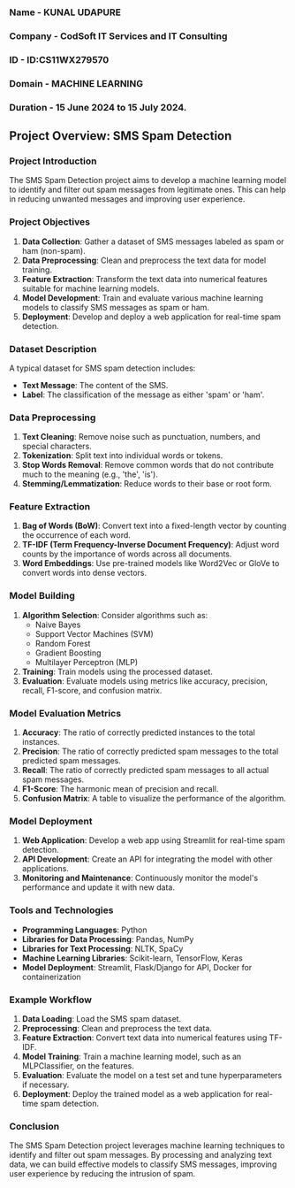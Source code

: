 ### Name - KUNAL UDAPURE
### Company - CodSoft IT Services and IT Consulting
### ID - ID:CS11WX279570
### Domain - MACHINE LEARNING
### Duration - 15 June 2024 to 15 July 2024.

## Project Overview: SMS Spam Detection

### Project Introduction
The SMS Spam Detection project aims to develop a machine learning model to identify and filter out spam messages from legitimate ones. This can help in reducing unwanted messages and improving user experience. 

### Project Objectives
1. **Data Collection**: Gather a dataset of SMS messages labeled as spam or ham (non-spam).
2. **Data Preprocessing**: Clean and preprocess the text data for model training.
3. **Feature Extraction**: Transform the text data into numerical features suitable for machine learning models.
4. **Model Development**: Train and evaluate various machine learning models to classify SMS messages as spam or ham.
5. **Deployment**: Develop and deploy a web application for real-time spam detection.

### Dataset Description
A typical dataset for SMS spam detection includes:
- **Text Message**: The content of the SMS.
- **Label**: The classification of the message as either 'spam' or 'ham'.

### Data Preprocessing
1. **Text Cleaning**: Remove noise such as punctuation, numbers, and special characters.
2. **Tokenization**: Split text into individual words or tokens.
3. **Stop Words Removal**: Remove common words that do not contribute much to the meaning (e.g., 'the', 'is').
4. **Stemming/Lemmatization**: Reduce words to their base or root form.

### Feature Extraction
1. **Bag of Words (BoW)**: Convert text into a fixed-length vector by counting the occurrence of each word.
2. **TF-IDF (Term Frequency-Inverse Document Frequency)**: Adjust word counts by the importance of words across all documents.
3. **Word Embeddings**: Use pre-trained models like Word2Vec or GloVe to convert words into dense vectors.

### Model Building
1. **Algorithm Selection**: Consider algorithms such as:
   - Naive Bayes
   - Support Vector Machines (SVM)
   - Random Forest
   - Gradient Boosting
   - Multilayer Perceptron (MLP)
2. **Training**: Train models using the processed dataset.
3. **Evaluation**: Evaluate models using metrics like accuracy, precision, recall, F1-score, and confusion matrix.

### Model Evaluation Metrics
1. **Accuracy**: The ratio of correctly predicted instances to the total instances.
2. **Precision**: The ratio of correctly predicted spam messages to the total predicted spam messages.
3. **Recall**: The ratio of correctly predicted spam messages to all actual spam messages.
4. **F1-Score**: The harmonic mean of precision and recall.
5. **Confusion Matrix**: A table to visualize the performance of the algorithm.

### Model Deployment
1. **Web Application**: Develop a web app using Streamlit for real-time spam detection.
2. **API Development**: Create an API for integrating the model with other applications.
3. **Monitoring and Maintenance**: Continuously monitor the model's performance and update it with new data.

### Tools and Technologies
- **Programming Languages**: Python
- **Libraries for Data Processing**: Pandas, NumPy
- **Libraries for Text Processing**: NLTK, SpaCy
- **Machine Learning Libraries**: Scikit-learn, TensorFlow, Keras
- **Model Deployment**: Streamlit, Flask/Django for API, Docker for containerization

### Example Workflow
1. **Data Loading**: Load the SMS spam dataset.
2. **Preprocessing**: Clean and preprocess the text data.
3. **Feature Extraction**: Convert text data into numerical features using TF-IDF.
4. **Model Training**: Train a machine learning model, such as an MLPClassifier, on the features.
5. **Evaluation**: Evaluate the model on a test set and tune hyperparameters if necessary.
6. **Deployment**: Deploy the trained model as a web application for real-time spam detection.

### Conclusion
The SMS Spam Detection project leverages machine learning techniques to identify and filter out spam messages. By processing and analyzing text data, we can build effective models to classify SMS messages, improving user experience by reducing the intrusion of spam.
